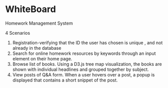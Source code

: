 # WhiteBoard
Homework Management System

4 Scenarios

1. Registration-verifying that  the ID the user has chosen  is unique , and not already in the database
2. Search for online homework resources by keywords  through an input element on their home page.
3. Browse list of books. Using a D3.js tree map visualization, the books are shown  with individual headlines and grouped together by subject. 
4. View posts of Q&A form. When a user hovers over a post, a popup is displayed that contains a short snippet of the post.
